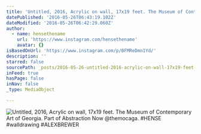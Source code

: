 ```yaml
---
title: 'Untitled, 2016, Acrylic on wall, 17x19 feet. The Museum of Contemporary Art of Georgia. Part of Abstraction Now @themocaga. #HENSE #walldrawing #ALEXBREWER'
datePublished: '2016-05-26T06:43:19.102Z'
dateModified: '2016-05-26T06:42:29.060Z'
author:
  - name: hensethename
    url: 'https://www.instagram.com/hensethename'
    avatar: {}
isBasedOnUrl: 'https://www.instagram.com/p/BFMReDmn1Yd/'
description: ''
starred: false
sourcePath: _posts/2016-05-26-untitled-2016-acrylic-on-wall-17x19-feet-the-museum-of-c.md
inFeed: true
hasPage: false
inNav: false
_type: MediaObject

---
```

![Untitled, 2016, Acrylic on wall, 17x19 feet. The Museum of Contemporary Art of Georgia. Part of Abstraction Now @themocaga. #HENSE #walldrawing #ALEXBREWER](https://scontent.cdninstagram.com/t51.2885-15/sh0.08/e35/p640x640/13116749_1688639861390723_1696820707_n.jpg?ig_cache_key=MTI0NjQ0ODAyOTExODk3NzU2NQ%3D%3D.2)